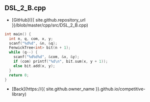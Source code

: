 ## DSL_2_B.cpp

- [GitHub]({{ site.github.repository_url }}/blob/master/cpp/src/DSL_2_B.cpp)

```cpp
int main() {
  int n, q, com, x, y;
  scanf("%d%d", &n, &q);
  FenwickTree<int> bit(n + 1);
  while (q--) {
    scanf("%d%d%d", &com, &x, &y);
    if (com) printf("%d\n", bit.sum(x, y + 1));
    else bit.add(x, y);
  }
  return 0;
}
```

- [Back](https://{{ site.github.owner_name }}.github.io/competitive-library)

